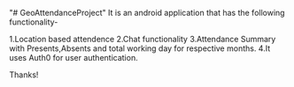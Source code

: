 "# GeoAttendanceProject" 
It is an android application that has the following functionality-

1.Location based attendence
2.Chat functionality
3.Attendance Summary with Presents,Absents and total working day for respective months.
4.It uses Auth0 for user authentication.

Thanks!
